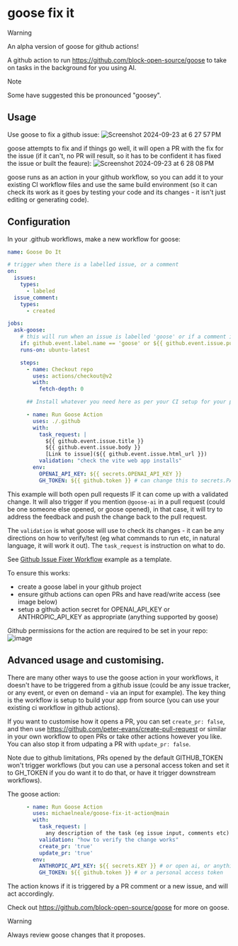 # goose fix it

> [!WARNING]
> An alpha version of goose for github actions!


A github action to run https://github.com/block-open-source/goose to take on tasks in the background for you using AI.

> [!NOTE]
> Some have suggested this be pronounced "goosey".

## Usage

Use goose to fix a github issue:
![Screenshot 2024-09-23 at 6 27 57 PM](https://github.com/user-attachments/assets/b41d39d3-c6da-4f64-8673-96af75348036)

goose attempts to fix and if things go well, it will open a PR with the fix for the issue (if it can't, no PR will result, so it has to be confident it has fixed the issue or built the feaure):
![Screenshot 2024-09-23 at 6 28 08 PM](https://github.com/user-attachments/assets/e7204eed-e379-4507-8cf4-77362a1ad243)

goose runs as an action in your github workflow, so you can add it to your existing CI workflow files and use the same build environment (so it can check its work as it goes by testing your code and its changes - it isn't just editing or generating code).

## Configuration

In your .github workflows, make a new workflow for goose:

```yaml
name: Goose Do It

# trigger when there is a labelled issue, or a comment 
on:
  issues:
    types:
      - labeled
  issue_comment:
    types:
      - created      

jobs:
  ask-goose:
    # this will run when an issue is labelled 'goose' or if a comment in a pull request asks for help from @goose-ai
    if: github.event.label.name == 'goose' or ${{ github.event.issue.pull_request && contains(github.event.comment.body, '@goose-ai') }}
    runs-on: ubuntu-latest

    steps:
      - name: Checkout repo
        uses: actions/checkout@v2
        with:
          fetch-depth: 0

      ## Install whatever you need here as per your CI setup for your project

      - name: Run Goose Action
        uses: ./.github
        with:
          task_request: |
            ${{ github.event.issue.title }}
            ${{ github.event.issue.body }}
            [Link to issue](${{ github.event.issue.html_url }})
          validation: "check the vite web app installs"          
        env:
          OPENAI_API_KEY: ${{ secrets.OPENAI_API_KEY }}
          GH_TOKEN: ${{ github.token }} # can change this to secrets.PAT if you want to trigger workflows
```

This example will both open pull requests IF it can come up with a validated change. 
It will also trigger if you mention `@goose-ai` in a pull request (could be one someone else opened, or goose opened), in that case, it will try to address the feedback and push the change back to the pull request.

The `validation` is what goose will use to check its changes - it can be any directions on how to verify/test (eg what commands to run etc, in natural language, it will work it out). The `task_request` is instruction on what to do.

See [Github Issue Fixer Workflow](.github/workflows/goose-example-workflow.yml) example as a template.

To ensure this works: 
* create a goose label in your github project
* ensure github actions can open PRs and have read/write access (see image below)
* setup a github action secret for OPENAI_API_KEY or ANTHROPIC_API_KEY as appropriate (anything supported by goose)


Github permissions for the action are required to be set in your repo:  
![image](https://github.com/user-attachments/assets/a9d0e307-2d93-4aa5-bb93-a933fb1a3231)


## Advanced usage and customising. 

There are many other ways to use the goose action in your workflows, it doesn't have to be triggered from a github issue (could be any issue tracker, or any event, or even on demand - via an input for example). The key thing is the workflow is setup to build your app from source (you can use your existing ci workflow in github actions).

If you want to customise how it opens a PR, you can set `create_pr: false`, and then use https://github.com/peter-evans/create-pull-request or similar in your own workflow to open PRs or take other actions however you like.
You can also stop it from udpating a PR with `update_pr: false`. 

Note due to github limitations, PRs opened by the default GITHUB_TOKEN won't trigger workflows (but you can use a personal access token and set it to GH_TOKEN if you do want it to do that, or have it trigger downstream workflows).

The goose action: 
```yaml
      - name: Run Goose Action
        uses: michaelneale/goose-fix-it-action@main
        with:
          task_request: |
            any description of the task (eg issue input, comments etc)
          validation: "how to verify the change works"
          create_pr: 'true'
          update_pr: 'true'
        env:
          ANTHROPIC_API_KEY: ${{ secrets.KEY }} # or open ai, or anything really
          GH_TOKEN: ${{ github.token }} # or a personal access token 
```
The action knows if it is triggered by a PR comment or a new issue, and will act accordingly. 

Check out https://github.com/block-open-source/goose for more on goose.

> [!WARNING]  
> Always review goose changes that it proposes.

